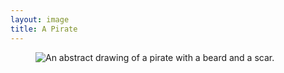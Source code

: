 ```yaml
---
layout: image
title: A Pirate
---
```

<figure class="bleed">
<img src="/img/emil-drawing/IMG_1008.jpg" alt="An abstract drawing of a pirate with a beard and a scar.">
</figure>